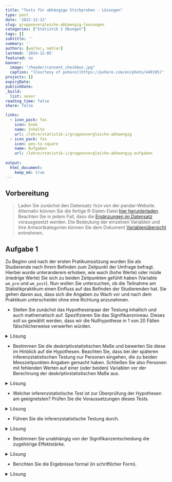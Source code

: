 ```yaml
---
title: "Tests für abhängige Stichproben - Lösungen" 
type: post
date: '2022-12-13' 
slug: gruppenvergleiche-abhaengig-loesungen 
categories: ["Statistik I Übungen"] 
tags: [] 
subtitle: ''
summary: '' 
authors: [walter, nehler] 
lastmod: '2024-12-05'
featured: no
banner:
  image: "/header/consent_checkbox.jpg"
  caption: "[Courtesy of pxhere](https://pxhere.com/en/photo/449195)"
projects: []
expiryDate: 
publishDate: 
_build:
  list: never
reading_time: false
share: false

links:
  - icon_pack: fas
    icon: book
    name: Inhalte
    url: /lehre/statistik-i/gruppenvergleiche-abhaengig
  - icon_pack: fas
    icon: pen-to-square
    name: Aufgaben
    url: /lehre/statistik-i/gruppenvergleiche-abhaengig-aufgaben
    
output:
  html_document:
    keep_md: true
---
```




## Vorbereitung

> Laden Sie zunächst den Datensatz `fb24` von der pandar-Website. Alternativ können Sie die fertige R-Daten-Datei [<i class="fas fa-download"></i> hier herunterladen](/daten/fb24.rda). Beachten Sie in jedem Fall, dass die [Ergänzungen im Datensatz](/lehre/statistik-i/gruppenvergleiche-abhaengig/#prep) vorausgesetzt werden. Die Bedeutung der einzelnen Variablen und ihre Antwortkategorien können Sie dem Dokument [Variablenübersicht](/lehre/statistik-i/variablen.pdf) entnehmen.





## Aufgabe 1
Zu Beginn und nach der ersten Pratikumssitzung wurden Sie als Studierende nach Ihrem Befinden zum Zeitpunkt der Umfrage befragt. Hierbei wurde unteranderem erhoben, wie wach (hohe Werte) oder müde (niedrige Werte) Sie sich zu beiden Zeitpunkten gefühlt haben (Variable `wm_pre` und `wm_post`). Nun wollen Sie untersuchen, ob die Teilnahme am Statistikpraktikum einen Einfluss auf das Befinden der Studierenden hat. Sie gehen davon aus, dass sich die Angaben zu Wach vor und nach dem Praktikum unterscheidet ohne eine Richtung anzunehmen.



* Stellen Sie zunächst das Hypothesenpaar der Testung inhaltich und auch mathematisch auf. Spezifizieren Sie das Signifikanzniveau. Dieses soll so gewählt werden, dass wir die Nullhypothese in 1 von 20 Fällen fälschlicherweise verwerfen würden.

<details><summary>Lösung</summary>

**Hypothesen**

* Art des Effekts: Unterschiedshypothese  
* Richtung des Effekts: ungerichtete Hypothese
* Größe des Effekts: Unspezifisch  


Hypothesenpaar (inhaltlich):  
H0: Die Teilnahme am Statistikpraktikum wirkt sich nicht auf das Wachempfinden der Studierenden aus.
H1: Die Teilnahme am Statistikpraktikum wirkt sich auf das Wachempfinden der Studierenden aus.

Hypothesenpaar (statistisch):  

* $H_0$: $\eta_\text{nachher} = \eta_\text{vorher}$  bzw. $\mu_{d} = 0$
* $H_1$: $\eta_\text{nachher} \neq  \eta_\text{vorher}$  bzw. $\mu_{d} \neq 0$

**Spezifikation des Signifikanzniveaus**

$\alpha = .05$

</details>

* Bestimmen Sie die deskriptivstatistischen Maße und bewerten Sie diese im Hinblick auf die Hypothesen. Beachten Sie, dass bei der späteren inferenzstatistischen Testung nur Personen eingehen, die zu beiden Messzeitpunkten Angaben gemacht haben. Schließen Sie also Personen mit fehlenden Werten auf einer (oder beiden) Variablen vor der Berechnung der deskriptivstatistischen Maße aus.

<details><summary>Lösung</summary>

**Bevor es weiter geht:**

Ein Blick in den `fb24`-Datensatz verrät, dass auf dem Skalenwert `wm_post`, der Messung des Wachempfindens zum zweiten Zeitpunkt, Werte fehlen. Diese fehlenden Werte werden als *NA* abgebildet.

Um verfälschte deskriptiv- und inferenzstatistische Ergebnisse zu vermeiden, werden alle Personen aus der weiteren Berechung ausgeschlossen, die einen fehlenden Wert auf `wm_post` (oder `wm_pre`) aufweisen. Damit wir den Datensatz `fb24` aber nicht generell verändern, legen wir estmal einen neuen Datesatz an, der nur die beiden interessierenden Variablen enthält.


```r
wach <- fb24[, c("wm_pre", "wm_post")] #Erstellung eines neuen Datensatzes, welcher nur die für uns wichtigen Variablen enthält

wach <- na.omit(wach) #Entfernt alle Beobachtungen, die auf einer der beiden Variable einen fehlenden Wert haben

str(wach) #Ablesen der finalen Stichprobengröße
```

```
## 'data.frame':	134 obs. of  2 variables:
##  $ wm_pre : num  3 2.75 2.5 3 1.5 2 3.75 4 2.75 3 ...
##  $ wm_post: num  2.25 3 2.25 2.5 2.25 2.5 3 3.25 2.75 1.5 ...
##  - attr(*, "na.action")= 'omit' Named int [1:58] 1 7 11 16 18 20 22 23 24 29 ...
##   ..- attr(*, "names")= chr [1:58] "1" "7" "11" "16" ...
```

Nach dem Entfernen der fehlenden Werte haben wir eine Stichprobengröße von $n = 147$.

**Deskriptivstatistische Überprüfung der Hypothesen: grafisch**

Histogramme (weil die Skalenwerte Intervallskalenqualität haben):
Je ein Histogramm pro Gruppe, untereinander dargestellt, vertikale Linie für den jeweiligen Mittelwert.


```r
par(mfrow=c(2,1), mar=c(3,2,2,0)) # Zusammenfügen der zwei Histogramme in eine Plot-Datei und ändern der Ränder (margins) des Plot-Fensters

hist(wach[, "wm_pre"], xlim=c(0,5), ylim=c(1,50), main="Wachempfinden vor der Sitzung", xlab="", ylab="", las=1)
abline(v=mean(wach[, "wm_pre"]), lty=2, lwd=2)

hist(wach[, "wm_post"], xlim=c(0,5), ylim=c(1,50), main="Wachempfinden nach der Sitzung", xlab="", ylab="", las=1)
abline(v=mean(wach[, "wm_post"]), lty=2, lwd=2)
```

![](/lehre/statistik-i/gruppenvergleiche-abhaengig-loesungen_files/figure-html/unnamed-chunk-3-1.png)<!-- -->

```r
par(mfrow=c(1,1)) #Zurücksetzen auf default
```


**Deskriptivstatistische Beantwortung der Fragestellung: statistisch**


```r
summary(wach[, "wm_pre"])
```

```
##    Min. 1st Qu.  Median    Mean 3rd Qu.    Max. 
##   1.250   2.250   2.750   2.731   3.250   4.000
```

```r
summary(wach[, "wm_post"])
```

```
##    Min. 1st Qu.  Median    Mean 3rd Qu.    Max. 
##   1.000   2.250   2.500   2.517   2.750   3.500
```

```r
# aus dem Paket psych, das wir bereits installiert haben
library(psych)
describe(wach[, "wm_pre"])
```

```
##    vars   n mean   sd median trimmed  mad  min max
## X1    1 134 2.73 0.61   2.75    2.74 0.74 1.25   4
##    range  skew kurtosis   se
## X1  2.75 -0.15    -0.82 0.05
```

```r
describe(wach[, "wm_post"])
```

```
##    vars   n mean  sd median trimmed  mad min max range
## X1    1 134 2.52 0.5    2.5    2.53 0.37   1 3.5   2.5
##     skew kurtosis   se
## X1 -0.26    -0.33 0.04
```

Der Mittelwert vorher ($M$ = 2.73, $SD$ = 0.61) ist deskriptiv niedriger als Mittelwert nachher ($M$ = 2.52, $SD$ = 0.5).

Die deskriptivstatistischen Maße unterscheiden sich. 

</details>

* Welcher inferenzstatistische Test ist zur Überprüfung der Hypothesen am geeignetsten? Prüfen Sie die Voraussetzungen dieses Tests.

<details><summary>Lösung</summary>

**Voraussetzungen für t-Test für abhängige Stichproben**

1. Die abhängige Variable ist intervallskaliert $\rightarrow$ ok

2. Die Messwerte innerhalb der Paare dürfen sich gegenseitig beeinflussen/voneinander abhängig sein; keine Abhängigkeiten zwischen den Messwertpaaren $\rightarrow$ ok

3. Die Stichprobenkennwerteverteilung der mittleren Mittelwertsdifferenz muss in der Population normalverteilt sein (ist gegeben, wenn die Verteilung der Mittelwertsdifferenzen in der Stichprobe normalverteilt ist) $\rightarrow$ ab $n > 30$ ist Normalverteilung der Stichprobenkennwerteverteilung durch zetralen Grenzwertsatz gegeben, ansonsten grafische Prüfung oder Hintergrundwissen $\rightarrow$ mit $n = 147$ erfüllt; Überprüfung der Normalverteilung von _d_ wird hier aus Übungszwecken trotzdem mit aufgeführt.

**Grafische Voraussetzungsprüfung: Normalverteilung von _d_**

```r
par(mar=c(3,3,3,0)) #ändern der Ränder (margins) des Plot-Fensters
difference <- wach[, "wm_pre"]-wach[, "wm_post"]
hist(difference, xlim=c(-4,4), main="Verteilung der Differenzen", xlab="Differenzen", ylab="", las=1,freq=F)
curve(dnorm(x, mean=mean(difference), sd=sd(difference)), col="blue", lwd=2, add=T)
```

![](/lehre/statistik-i/gruppenvergleiche-abhaengig-loesungen_files/figure-html/unnamed-chunk-6-1.png)<!-- -->

```r
par(mfrow=c(1,1)) #Zurücksetzen auf default
qqnorm(difference,las=1)
qqline(difference, col="blue")
```

![](/lehre/statistik-i/gruppenvergleiche-abhaengig-loesungen_files/figure-html/unnamed-chunk-6-2.png)<!-- -->

$\Rightarrow$ Differenzen weisen leichte bis mittlere Abweichungen zur Normalverteilung auf. Symmetrie trotzdem gegeben und auf Grund des zentralen Grenzwertsatzes und der Stichprobengröße $\Rightarrow$ Durchführung des t-Tests für abhängige Stichproben
</details>

* Führen Sie die inferenzstatistische Testung durch.

<details><summary>Lösung</summary>

**Durchführung des _t_-Tests für abhängige Stichproben in R**


```r
t.test(x = wach[, "wm_pre"], y  = wach[, "wm_post"], # die Werte vorher und nachher
       paired = T,                                   # Stichproben sind abhängig
       alternative = "two.sided",                    # unggerichtete Hypothese -> zweiseitig Testung
       conf.level = .95)                             # alpha = .05
```

```
## 
## 	Paired t-test
## 
## data:  wach[, "wm_pre"] and wach[, "wm_post"]
## t = 4.3171, df = 133, p-value = 3.065e-05
## alternative hypothesis: true mean difference is not equal to 0
## 95 percent confidence interval:
##  0.1162507 0.3128538
## sample estimates:
## mean difference 
##       0.2145522
```


```r
# Alternative Schreibweise
t.test(x = wach$wm_pre, y = wach$wm_post, 
       paired = T,
       alternative = "two.sided",
       conf.level = .95)
```



* Zur Erinnerung: $df$ bei $t$-test mit abhängigen Stichproben: $n - 1$ (wobei $n$ die Anzahl der Paare darstellt)
* _t_(133) = 4.317, $p =$ 0 $\rightarrow$ nicht signifikant, H0 wird beibehalten.

</details>

* Bestimmen Sie unabhängig von der Signifikanzentscheidung die zugehörige Effektstärke.

<details><summary>Lösung</summary>

**Schätzung des standardisierten Populationseffekts**


```r
mean_d <- mean(difference) # Mittelwert der Differenzen
sd.d.est <- sd(difference) # geschätzte Populationsstandardabweichung der Differenzen
d <- mean_d/sd.d.est
d
```

```
## [1] 0.3729393
```

$\Rightarrow$ Der standardisierte Populationseffekt beträgt _d2''_ = 0.37 und ist laut Konventionen nach Cohen (1988) klein. 

Zu beachten ist, dass der standardisierte Populationseffekt auf der vorher berechneten Differenzvariable basiert. Aus diesem Grund hat der Effekt ein negatives Vorzeichen.

Zur Berechnung der Differenzvariable wurden von den Prä-Messungen die Post-Messungen abgezogen. Ein negatives Vorzeichen des standardisierten Populationseffektes deutet also, wie auch unsere deskriptivstatistischen Ergebnisse, darauf hin, dass die Teilnahme am Statistikpraktikum einen positiven Effekt auf das Wachempfinden haben könnte. Dies könnte man in einer weiteren Studie inferenzstatistisch überprüfen.

</details>

* Berichten Sie die Ergebnisse formal (in schriftlicher Form).

<details><summary>Lösung</summary>

**Formales Berichten des Ergebnisses**

Es wurde in einer Wiederholungsmessung untersucht, ob sich die Teilnahme am Statistikpraktikum  auf das Wachempfinden auswirkt. Zunächst findet sich deskriptiv folgender Unterschied: Vor der Praktikumssitzung liegt der durchschnittliche Zufriedenheitswert bei 2.73 (_SD_ = 0.61), während er nach der Praktikumssitzung bei 2.52 (_SD_ = 0.5) liegt. 

Zur Beantwortung der Fragestellung wurde ein ungerichteter $t$-Test für abhängige Stichproben durchgeführt. Der Gruppenunterschied ist nicht signifikant ($t$(133) = 4.317, $p =$ 0), somit wird die Nullhypothese beibehalten. Wir gehen davon aus, dass sich die Teilnahme am Statistikpraktikum nicht auf das Wachempfinden auswirkt.

Der standardisierte Populationseffekt von _d''_ = 0.37 ist laut Konventionen nach Cohen (1988) klein.

</details>
